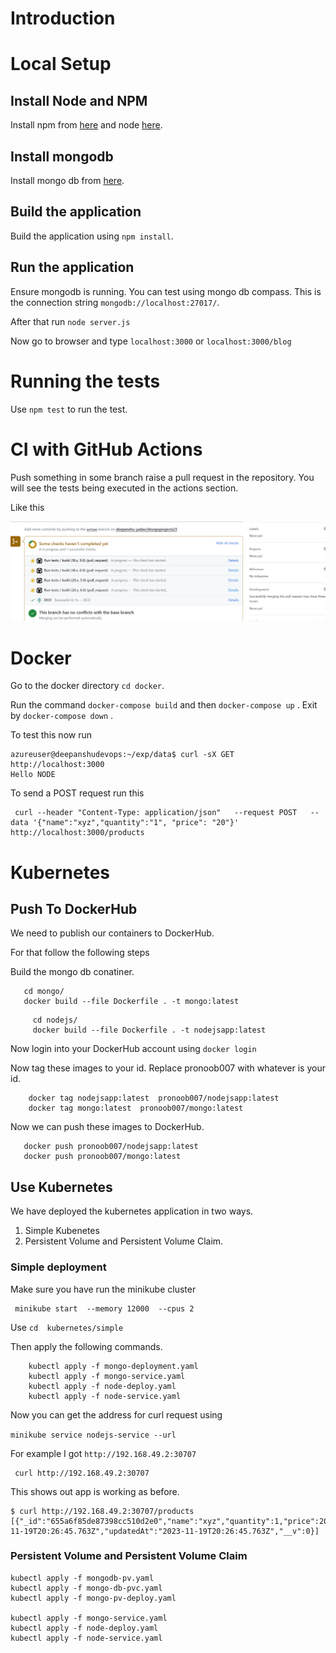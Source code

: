 # Introduction

# Local Setup

## Install Node and NPM

Install npm from [here](https://radixweb.com/blog/installing-npm-and-nodejs-on-windows-and-mac)  and node  [here](https://nodejs.org/en/download/package-manager).

## Install mongodb 

Install mongo db from [here](https://www.mongodb.com/docs/manual/installation/).

## Build the application 

Build the application using `npm install`.

## Run the application 

Ensure mongodb is running. You can test using mongo db compass. This is the connection string 
`mongodb://localhost:27017/`. 

After that run `node server.js`

Now go to browser and type `localhost:3000` or `localhost:3000/blog`
 
# Running the tests

Use `npm test` to run the test.


# CI with GitHub Actions

Push something in some branch raise a pull request in the repository. You will see the tests being executed in the actions section.

Like this

![alt text](images/actions.png)

# Docker 

Go to the docker directory `cd docker`. 

Run the command `docker-compose build` and then `docker-compose up` . Exit by `docker-compose down` .

To test this now run 

```
azureuser@deepanshudevops:~/exp/data$ curl -sX GET http://localhost:3000
Hello NODE 
```

To send a POST request run this
```
 curl --header "Content-Type: application/json"   --request POST   --data '{"name":"xyz","quantity":"1", "price": "20"}'   http://localhost:3000/products
```

# Kubernetes 

## Push To DockerHub
We need to publish our containers to DockerHub. 

For that follow the following steps 

Build the mongo db conatiner. 
```
   cd mongo/
   docker build --file Dockerfile . -t mongo:latest
```

```
     cd nodejs/
     docker build --file Dockerfile . -t nodejsapp:latest
```

Now login into your DockerHub account
   using `docker login`

Now tag these images to your id. Replace pronoob007 with whatever is your id. 
```
    docker tag nodejsapp:latest  pronoob007/nodejsapp:latest
    docker tag mongo:latest  pronoob007/mongo:latest
```

Now we can push these images to DockerHub.
```
   docker push pronoob007/nodejsapp:latest
   docker push pronoob007/mongo:latest
```

## Use Kubernetes 

We have deployed the kubernetes application in two ways. 

1. Simple Kubenetes  
2. Persistent Volume and Persistent Volume Claim.

### Simple deployment 

Make sure you have run the  minikube cluster 

```
 minikube start  --memory 12000  --cpus 2
```

Use  `cd  kubernetes/simple`

Then apply the following commands. 
```
    kubectl apply -f mongo-deployment.yaml
    kubectl apply -f mongo-service.yaml
    kubectl apply -f node-deploy.yaml
    kubectl apply -f node-service.yaml
```

Now you can get the address for curl request using 

 `minikube service nodejs-service --url `

 For example I got `http://192.168.49.2:30707`

 ```
  curl http://192.168.49.2:30707
 ```

This shows out app is working as before. 

```
$ curl http://192.168.49.2:30707/products
[{"_id":"655a6f85de87398cc510d2e0","name":"xyz","quantity":1,"price":20,"createdAt":"2023-11-19T20:26:45.763Z","updatedAt":"2023-11-19T20:26:45.763Z","__v":0}]
```

### Persistent Volume and Persistent Volume Claim

```
kubectl apply -f mongodb-pv.yaml
kubectl apply -f mongo-db-pvc.yaml
kubectl apply -f mongo-pv-deploy.yaml

kubectl apply -f mongo-service.yaml
kubectl apply -f node-deploy.yaml
kubectl apply -f node-service.yaml
```

